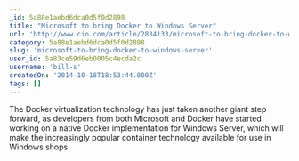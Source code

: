 ```yaml
---
_id: 5a88e1aebd6dca0d5f0d2898
title: "Microsoft to bring Docker to Windows Server"
url: 'http://www.cio.com/article/2834133/microsoft-to-bring-docker-to-windows-server.html'
category: 5a88e1aebd6dca0d5f0d2898
slug: 'microsoft-to-bring-docker-to-windows-server'
user_id: 5a83ce59d6eb0005c4ecda2c
username: 'bill-s'
createdOn: '2014-10-18T18:53:44.000Z'
tags: []
---
```


The Docker virtualization technology has just taken another giant step forward, as developers from both Microsoft and Docker have started working on a native Docker implementation for Windows Server, which will make the increasingly popular container technology available for use in Windows shops.
